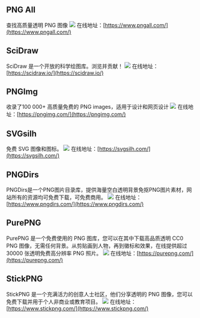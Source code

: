 ## PNG All
查找高质量透明 PNG 图像 
![](https://foruda.gitee.com/images/1725954180398233674/842ae62b_8031453.jpeg)
在线地址：[https://www.pngall.com/](https://www.pngall.com/)

## SciDraw
SciDraw 是一个开放的科学绘图库。浏览并贡献！
![](https://foruda.gitee.com/images/1725954152786049456/6a20aea7_8031453.jpeg)
在线地址：[https://scidraw.io/](https://scidraw.io/)

## PNGImg
收录了100 000+ 高质量免费的 PNG images，适用于设计和网页设计
![](https://foruda.gitee.com/images/1725954124174880061/4d488d7f_8031453.jpeg)
在线地址：[https://pngimg.com/](https://pngimg.com/)

## SVGsilh
免费 SVG 图像和图标。
![](https://foruda.gitee.com/images/1725954167259203803/9eaab5dc_8031453.jpeg)
在线地址：[https://svgsilh.com/](https://svgsilh.com/)

## PNGDirs
PNGDirs是一个PNG图片目录库，提供海量空白透明背景免抠PNG图片素材，网站所有的资源均可免费下载，可免费商用。
![](https://foruda.gitee.com/images/1725954193263142794/2c056dcc_8031453.jpeg)
在线地址：[https://www.pngdirs.com/](https://www.pngdirs.com/)

## PurePNG
PurePNG 是一个免费使用的 PNG 图库，您可以在其中下载高品质透明 CC0 PNG 图像，无需任何背景。从剪贴画到人物，再到徽标和效果，在线提供超过 30000 张透明免费高分辨率 PNG 照片。
![](https://foruda.gitee.com/images/1725954136853598439/9662d11f_8031453.jpeg)
在线地址：[https://purepng.com/](https://purepng.com/)

## StickPNG
StickPNG 是一个充满活力的创意人士社区，他们分享透明的 PNG 图像，您可以免费下载并用于个人非商业或教育项目。
![](https://foruda.gitee.com/images/1725954464169485771/a14c4c76_8031453.jpeg)
在线地址：[https://www.stickpng.com/](https://www.stickpng.com/)


